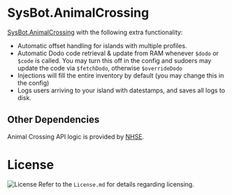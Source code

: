 # SysBot.AnimalCrossing
[SysBot.AnimalCrossing](https://github.com/kwsch/SysBot.AnimalCrossing) with the following extra functionality:

* Automatic offset handling for islands with multiple profiles.
* Automatic Dodo code retrieval & update from RAM whenever `$dodo` or `$code` is called. You may turn this off in the config and sudoers may update the code via `$fetchDodo`, otherwise `$overrideDodo`
* Injections will fill the entire inventory by default (you may change this in the config)
* Logs users arriving to your island with datestamps, and saves all logs to disk.

## Other Dependencies
Animal Crossing API logic is provided by [NHSE](https://github.com/kwsch/NHSE/).

# License
![License](https://img.shields.io/badge/License-AGPLv3-blue.svg)
Refer to the `License.md` for details regarding licensing.
